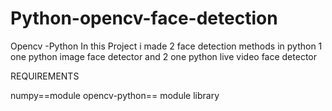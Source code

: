 # Python-opencv-face-detection
Opencv -Python
In this Project i made 2 face detection methods in python
1 one python image face detector and 2 one python live video face detector


REQUIREMENTS

numpy==module
opencv-python== module library
